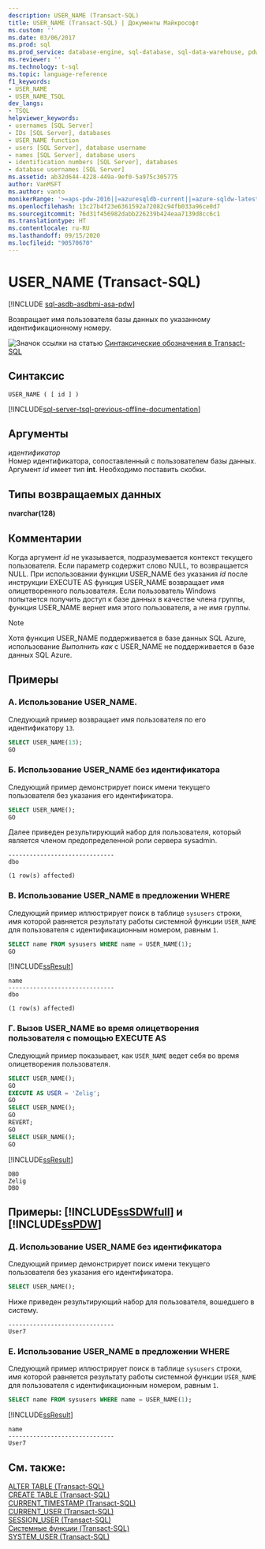 ```yaml
---
description: USER_NAME (Transact-SQL)
title: USER_NAME (Transact-SQL) | Документы Майкрософт
ms.custom: ''
ms.date: 03/06/2017
ms.prod: sql
ms.prod_service: database-engine, sql-database, sql-data-warehouse, pdw
ms.reviewer: ''
ms.technology: t-sql
ms.topic: language-reference
f1_keywords:
- USER_NAME
- USER_NAME_TSQL
dev_langs:
- TSQL
helpviewer_keywords:
- usernames [SQL Server]
- IDs [SQL Server], databases
- USER_NAME function
- users [SQL Server], database username
- names [SQL Server], database users
- identification numbers [SQL Server], databases
- database usernames [SQL Server]
ms.assetid: ab32d644-4228-449a-9ef0-5a975c305775
author: VanMSFT
ms.author: vanto
monikerRange: '>=aps-pdw-2016||=azuresqldb-current||=azure-sqldw-latest||>=sql-server-2016||=sqlallproducts-allversions||>=sql-server-linux-2017||=azuresqldb-mi-current'
ms.openlocfilehash: 13c27b4f23e6361592a72082c94fb033a96ce0d7
ms.sourcegitcommit: 76d31f456982dabb226239b424eaa7139d8cc6c1
ms.translationtype: HT
ms.contentlocale: ru-RU
ms.lasthandoff: 09/15/2020
ms.locfileid: "90570670"
---
```

# <a name="user_name-transact-sql"></a>USER_NAME (Transact-SQL)
[!INCLUDE [sql-asdb-asdbmi-asa-pdw](../../includes/applies-to-version/sql-asdb-asdbmi-asa-pdw.md)]

  Возвращает имя пользователя базы данных по указанному идентификационному номеру.  
  
 ![Значок ссылки на статью](../../database-engine/configure-windows/media/topic-link.gif "Значок ссылки на статью") [Синтаксические обозначения в Transact-SQL](../../t-sql/language-elements/transact-sql-syntax-conventions-transact-sql.md)  
  
## <a name="syntax"></a>Синтаксис  
  
```syntaxsql  
USER_NAME ( [ id ] )  
```  
  
[!INCLUDE[sql-server-tsql-previous-offline-documentation](../../includes/sql-server-tsql-previous-offline-documentation.md)]

## <a name="arguments"></a>Аргументы
 *идентификатор*  
 Номер идентификатора, сопоставленный с пользователем базы данных. Аргумент *id* имеет тип **int**. Необходимо поставить скобки.  
  
## <a name="return-types"></a>Типы возвращаемых данных  
 **nvarchar(128)**  
  
## <a name="remarks"></a>Комментарии  
 Когда аргумент *id* не указывается, подразумевается контекст текущего пользователя. Если параметр содержит слово NULL, то возвращается NULL. При использовании функции USER_NAME без указания *id* после инструкции EXECUTE AS функция USER_NAME возвращает имя олицетворенного пользователя. Если пользователь Windows попытается получить доступ к базе данных в качестве члена группы, функция USER_NAME вернет имя этого пользователя, а не имя группы.  
 
> [!NOTE]
> Хотя функция USER_NAME поддерживается в базе данных SQL Azure, использование *Выполнить как* с USER_NAME не поддерживается в базе данных SQL Azure. 
  
## <a name="examples"></a>Примеры  
  
### <a name="a-using-user_name"></a>A. Использование USER_NAME.  
 Следующий пример возвращает имя пользователя по его идентификатору `13`.  
  
```sql  
SELECT USER_NAME(13);  
GO  
```  
  
### <a name="b-using-user_name-without-an-id"></a>Б. Использование USER_NAME без идентификатора  
 Следующий пример демонстрирует поиск имени текущего пользователя без указания его идентификатора.  
  
```sql  
SELECT USER_NAME();  
GO  
```  
  
 Далее приведен результирующий набор для пользователя, который является членом предопределенной роли сервера sysadmin.  
  
 ```
------------------------------  
dbo  
  
(1 row(s) affected)
```  
  
### <a name="c-using-user_name-in-the-where-clause"></a>В. Использование USER_NAME в предложении WHERE  
 Следующий пример иллюстрирует поиск в таблице `sysusers` строки, имя которой равняется результату работы системной функции `USER_NAME` для пользователя с идентификационным номером, равным `1`.  
  
```sql  
SELECT name FROM sysusers WHERE name = USER_NAME(1);  
GO  
```  
  
 [!INCLUDE[ssResult](../../includes/ssresult-md.md)]  
  
 ```
name  
------------------------------  
dbo  
  
(1 row(s) affected)
```  
  
### <a name="d-calling-user_name-during-impersonation-with-execute-as"></a>Г. Вызов USER_NAME во время олицетворения пользователя с помощью EXECUTE AS  
 Следующий пример показывает, как `USER_NAME` ведет себя во время олицетворения пользователя.  
  
```sql  
SELECT USER_NAME();  
GO  
EXECUTE AS USER = 'Zelig';  
GO  
SELECT USER_NAME();  
GO  
REVERT;  
GO  
SELECT USER_NAME();  
GO  
```  
  
 [!INCLUDE[ssResult](../../includes/ssresult-md.md)]  
  
 ```
DBO  
Zelig  
DBO
```  
  
## <a name="examples-sssdwfull-and-sspdw"></a>Примеры: [!INCLUDE[ssSDWfull](../../includes/sssdwfull-md.md)] и [!INCLUDE[ssPDW](../../includes/sspdw-md.md)]  
  
### <a name="e-using-user_name-without-an-id"></a>Д. Использование USER_NAME без идентификатора  
 Следующий пример демонстрирует поиск имени текущего пользователя без указания его идентификатора.  
  
```sql  
SELECT USER_NAME();  
```  
  
 Ниже приведен результирующий набор для пользователя, вошедшего в систему.  
  
```  
------------------------------   
User7                              
```  
  
### <a name="f-using-user_name-in-the-where-clause"></a>Е. Использование USER_NAME в предложении WHERE  
 Следующий пример иллюстрирует поиск в таблице `sysusers` строки, имя которой равняется результату работы системной функции `USER_NAME` для пользователя с идентификационным номером, равным `1`.  
  
```sql  
SELECT name FROM sysusers WHERE name = USER_NAME(1);  
```  
  
 [!INCLUDE[ssResult](../../includes/ssresult-md.md)]  
  
```  
name                             
------------------------------   
User7                              
```  
  
## <a name="see-also"></a>См. также:  
 [ALTER TABLE (Transact-SQL)](../../t-sql/statements/alter-table-transact-sql.md)   
 [CREATE TABLE (Transact-SQL)](../../t-sql/statements/create-table-transact-sql.md)   
 [CURRENT_TIMESTAMP (Transact-SQL)](../../t-sql/functions/current-timestamp-transact-sql.md)   
 [CURRENT_USER (Transact-SQL)](../../t-sql/functions/current-user-transact-sql.md)   
 [SESSION_USER (Transact-SQL)](../../t-sql/functions/session-user-transact-sql.md)   
 [Системные функции (Transact-SQL)](../../relational-databases/system-functions/system-functions-category-transact-sql.md)   
 [SYSTEM_USER (Transact-SQL)](../../t-sql/functions/system-user-transact-sql.md)  
  

